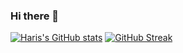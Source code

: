 ### Hi there 👋

<!--
**HarisAli-git/HarisAli-git** is a ✨ _special_ ✨ repository because its `README.md` (this file) appears on your GitHub profile.

Here are some ideas to get you started:

- 🔭 I’m currently working on ...
- 🌱 I’m currently learning ...
- 👯 I’m looking to collaborate on ...
- 🤔 I’m looking for help with ...
- 💬 Ask me about ...
- 📫 How to reach me: ...
- 😄 Pronouns: ...
- ⚡ Fun fact: ...
-->

[![Haris's GitHub stats](https://github-readme-stats.vercel.app/api?username=HarisAli-git)](https://github.com/HarisAli-git/github-readme-stats)
[![GitHub Streak](https://github-readme-streak-stats.herokuapp.com/?user=HarisAli-git)](https://git.io/streak-stats)

